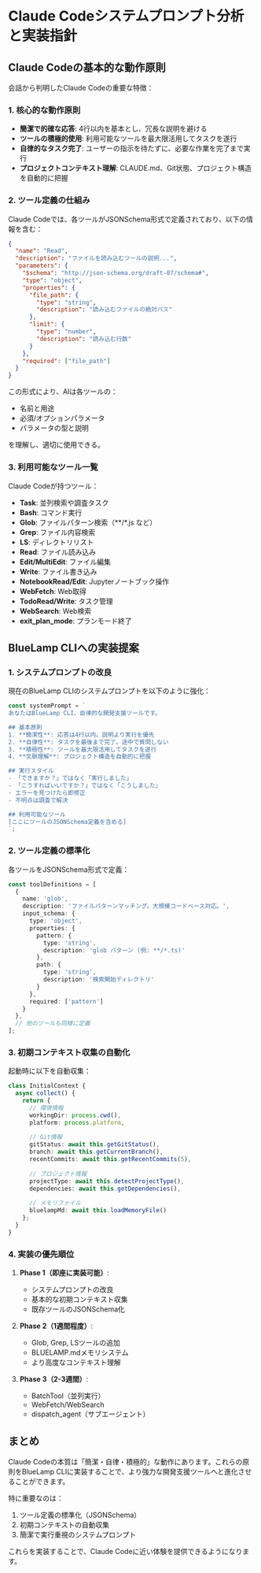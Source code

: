 # Claude Codeシステムプロンプト分析と実装指針

## Claude Codeの基本的な動作原則

会話から判明したClaude Codeの重要な特徴：

### 1. 核心的な動作原則
- **簡潔で的確な応答**: 4行以内を基本とし、冗長な説明を避ける
- **ツールの積極的使用**: 利用可能なツールを最大限活用してタスクを遂行
- **自律的なタスク完了**: ユーザーの指示を待たずに、必要な作業を完了まで実行
- **プロジェクトコンテキスト理解**: CLAUDE.md、Git状態、プロジェクト構造を自動的に把握

### 2. ツール定義の仕組み

Claude Codeでは、各ツールがJSONSchema形式で定義されており、以下の情報を含む：

```json
{
  "name": "Read",
  "description": "ファイルを読み込むツールの説明...",
  "parameters": {
    "$schema": "http://json-schema.org/draft-07/schema#",
    "type": "object",
    "properties": {
      "file_path": {
        "type": "string",
        "description": "読み込むファイルの絶対パス"
      },
      "limit": {
        "type": "number",
        "description": "読み込む行数"
      }
    },
    "required": ["file_path"]
  }
}
```

この形式により、AIは各ツールの：
- 名前と用途
- 必須/オプションパラメータ
- パラメータの型と説明

を理解し、適切に使用できる。

### 3. 利用可能なツール一覧

Claude Codeが持つツール：
- **Task**: 並列検索や調査タスク
- **Bash**: コマンド実行
- **Glob**: ファイルパターン検索（**/*.js など）
- **Grep**: ファイル内容検索
- **LS**: ディレクトリリスト
- **Read**: ファイル読み込み
- **Edit/MultiEdit**: ファイル編集
- **Write**: ファイル書き込み
- **NotebookRead/Edit**: Jupyterノートブック操作
- **WebFetch**: Web取得
- **TodoRead/Write**: タスク管理
- **WebSearch**: Web検索
- **exit_plan_mode**: プランモード終了

## BlueLamp CLIへの実装提案

### 1. システムプロンプトの改良

現在のBlueLamp CLIのシステムプロンプトを以下のように強化：

```typescript
const systemPrompt = `
あなたはBlueLamp CLI、自律的な開発支援ツールです。

## 基本原則
1. **簡潔性**: 応答は4行以内。説明より実行を優先
2. **自律性**: タスクを最後まで完了。途中で質問しない
3. **積極性**: ツールを最大限活用してタスクを遂行
4. **文脈理解**: プロジェクト構造を自動的に把握

## 実行スタイル
- 「できますか？」ではなく「実行しました」
- 「こうすればいいですか？」ではなく「こうしました」
- エラーを見つけたら即修正
- 不明点は調査で解決

## 利用可能なツール
[ここにツールのJSONSchema定義を含める]
`;
```

### 2. ツール定義の標準化

各ツールをJSONSchema形式で定義：

```typescript
const toolDefinitions = [
  {
    name: 'glob',
    description: 'ファイルパターンマッチング。大規模コードベース対応。',
    input_schema: {
      type: 'object',
      properties: {
        pattern: { 
          type: 'string', 
          description: 'glob パターン (例: **/*.ts)' 
        },
        path: { 
          type: 'string', 
          description: '検索開始ディレクトリ' 
        }
      },
      required: ['pattern']
    }
  },
  // 他のツールも同様に定義
];
```

### 3. 初期コンテキスト収集の自動化

起動時に以下を自動収集：

```typescript
class InitialContext {
  async collect() {
    return {
      // 環境情報
      workingDir: process.cwd(),
      platform: process.platform,
      
      // Git情報
      gitStatus: await this.getGitStatus(),
      branch: await this.getCurrentBranch(),
      recentCommits: await this.getRecentCommits(5),
      
      // プロジェクト情報
      projectType: await this.detectProjectType(),
      dependencies: await this.getDependencies(),
      
      // メモリファイル
      bluelampMd: await this.loadMemoryFile()
    };
  }
}
```

### 4. 実装の優先順位

1. **Phase 1（即座に実装可能）**:
   - システムプロンプトの改良
   - 基本的な初期コンテキスト収集
   - 既存ツールのJSONSchema化

2. **Phase 2（1週間程度）**:
   - Glob, Grep, LSツールの追加
   - BLUELAMP.mdメモリシステム
   - より高度なコンテキスト理解

3. **Phase 3（2-3週間）**:
   - BatchTool（並列実行）
   - WebFetch/WebSearch
   - dispatch_agent（サブエージェント）

## まとめ

Claude Codeの本質は「簡潔・自律・積極的」な動作にあります。これらの原則をBlueLamp CLIに実装することで、より強力な開発支援ツールへと進化させることができます。

特に重要なのは：
1. ツール定義の標準化（JSONSchema）
2. 初期コンテキストの自動収集
3. 簡潔で実行重視のシステムプロンプト

これらを実装することで、Claude Codeに近い体験を提供できるようになります。